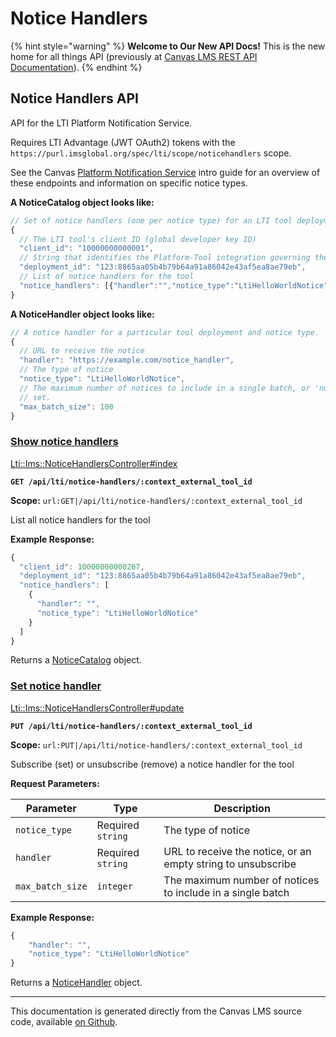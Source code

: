 # Notice Handlers

{% hint style="warning" %}
**Welcome to Our New API Docs!** This is the new home for all things API (previously at [Canvas LMS REST API Documentation](https://api.instructure.com)).
{% endhint %}

## Notice Handlers API

API for the LTI Platform Notification Service.

Requires LTI Advantage (JWT OAuth2) tokens with the `https://purl.imsglobal.org/spec/lti/scope/noticehandlers` scope.

See the Canvas [Platform Notification Service](../external-tools/lti/file.pns) intro guide for an overview of these endpoints and information on specific notice types.

**A NoticeCatalog object looks like:**

```js
// Set of notice handlers (one per notice type) for an LTI tool deployment.
{
  // The LTI tool's client ID (global developer key ID)
  "client_id": "10000000000001",
  // String that identifies the Platform-Tool integration governing the notices
  "deployment_id": "123:8865aa05b4b79b64a91a86042e43af5ea8ae79eb",
  // List of notice handlers for the tool
  "notice_handlers": [{"handler":"","notice_type":"LtiHelloWorldNotice"}]
}
```

**A NoticeHandler object looks like:**

```js
// A notice handler for a particular tool deployment and notice type.
{
  // URL to receive the notice
  "handler": "https://example.com/notice_handler",
  // The type of notice
  "notice_type": "LtiHelloWorldNotice",
  // The maximum number of notices to include in a single batch, or 'null' if not
  // set.
  "max_batch_size": 100
}
```

### [Show notice handlers](#method.lti/ims/notice_handlers.index) <a href="#method.lti-ims-notice_handlers.index" id="method.lti-ims-notice_handlers.index"></a>

[Lti::Ims::NoticeHandlersController#index](https://github.com/instructure/canvas-lms/blob/master/app/controllers/lti/ims/notice_handlers_controller.rb)

**`GET /api/lti/notice-handlers/:context_external_tool_id`**

**Scope:** `url:GET|/api/lti/notice-handlers/:context_external_tool_id`

List all notice handlers for the tool

**Example Response:**

```js
{
  "client_id": 10000000000267,
  "deployment_id": "123:8865aa05b4b79b64a91a86042e43af5ea8ae79eb",
  "notice_handlers": [
    {
      "handler": "",
      "notice_type": "LtiHelloWorldNotice"
    }
  ]
}
```

Returns a [NoticeCatalog](#noticecatalog) object.

### [Set notice handler](#method.lti/ims/notice_handlers.update) <a href="#method.lti-ims-notice_handlers.update" id="method.lti-ims-notice_handlers.update"></a>

[Lti::Ims::NoticeHandlersController#update](https://github.com/instructure/canvas-lms/blob/master/app/controllers/lti/ims/notice_handlers_controller.rb)

**`PUT /api/lti/notice-handlers/:context_external_tool_id`**

**Scope:** `url:PUT|/api/lti/notice-handlers/:context_external_tool_id`

Subscribe (set) or unsubscribe (remove) a notice handler for the tool

**Request Parameters:**

| Parameter        | Type              | Description                                                  |
| ---------------- | ----------------- | ------------------------------------------------------------ |
| `notice_type`    | Required `string` | The type of notice                                           |
| `handler`        | Required `string` | URL to receive the notice, or an empty string to unsubscribe |
| `max_batch_size` | `integer`         | The maximum number of notices to include in a single batch   |

**Example Response:**

```js
{
    "handler": "",
    "notice_type": "LtiHelloWorldNotice"
}
```

Returns a [NoticeHandler](#noticehandler) object.

***

This documentation is generated directly from the Canvas LMS source code, available [on Github](https://github.com/instructure/canvas-lms).
